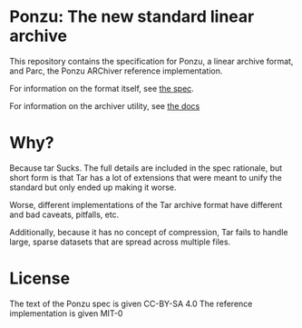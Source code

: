# Ponzu: The new standard linear archive

This repository contains the specification for Ponzu, a linear archive format, and Parc, the Ponzu ARChiver reference implementation.

For information on the format itself, see [the spec](docs/spec.md).

For information on the archiver utility, see [the docs](docs/parc.md)

# Why? 

Because tar Sucks. The full details are included in the spec rationale, but
short form is that Tar has a lot of extensions that were meant to unify the
standard but only ended up making it worse. 

Worse, different implementations of the Tar archive format have different
and bad caveats, pitfalls, etc. 

Additionally, because it has no concept of compression, Tar fails to handle
large, sparse datasets that are spread across multiple files. 

# License

The text of the Ponzu spec is given CC-BY-SA 4.0
The reference implementation is given MIT-0

